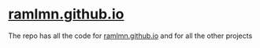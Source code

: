 # [ramlmn.github.io](https://ramlmn.github.io/)
The repo has all the code for [ramlmn.github.io](https://ramlmn.github.io/) and for all the other projects
